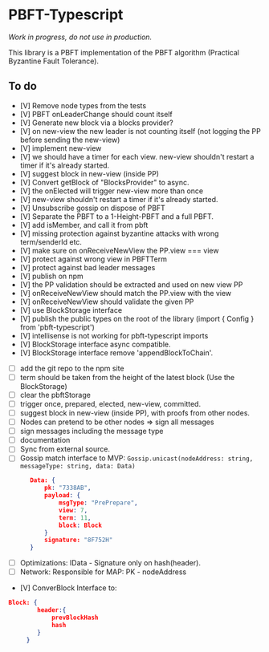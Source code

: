 # PBFT-Typescript

*Work in progress, do not use in production.*

This library is a PBFT implementation of the PBFT algorithm (Practical Byzantine Fault Tolerance).

## To do

- [V] Remove node types from the tests
- [V] PBFT onLeaderChange should count itself
- [V] Generate new block via a blocks provider?
- [V] on new-view the new leader is not counting itself (not logging the PP before sending the new-view)
- [V] implement new-view
- [V] we should have a timer for each view. new-view shouldn't restart a timer if it's already started.
- [V] suggest block in new-view (inside PP)
- [V] Convert getBlock of "BlocksProvider" to async.
- [V] the onElected will trigger new-view more than once
- [V] new-view shouldn't restart a timer if it's already started.
- [V] Unsubscribe gossip on dispose of PBFT
- [V] Separate the PBFT to a 1-Height-PBFT and a full PBFT.
- [V] add isMember, and call it from pbft
- [V] missing protection against byzantine attacks with wrong term/senderId etc.
- [V] make sure on onReceiveNewView the PP.view === view
- [V] protect against wrong view in PBFTTerm
- [V] protect against bad leader messages
- [V] publish on npm
- [V] the PP validation should be extracted and used on new view PP
- [V] onReceiveNewView should match the PP.view with the view
- [V] onReceiveNewView should validate the given PP
- [V] use BlockStorage interface
- [V] publish the public types on the root of the library (import { Config } from 'pbft-typescript')
- [V] intellisense is not working for pbft-typescript imports
- [V] BlockStorage interface async compatible.
- [V] BlockStorage interface remove 'appendBlockToChain'.
- [ ] add the git repo to the npm site
- [ ] term should be taken from the height of the latest block (Use the BlockStorage)
- [ ] clear the pbftStorage
- [ ] trigger once, prepared, elected, new-view, committed.
- [ ] suggest block in new-view (inside PP), with proofs from other nodes.
- [ ] Nodes can pretend to be other nodes => sign all messages
- [ ] sign messages including the message type
- [ ] documentation
- [ ] Sync from external source.
- [ ] Gossip match interface to MVP: `Gossip.unicast(nodeAddress: string, messageType: string, data: Data)`

```json
      Data: {
          pk: "7338AB",
          payload: {
              msgType: "PrePrepare",
              view: 7,
              term: 11,
              block: Block
          }
          signature: "8F752H"
      }
```

- [ ] Optimizations: IData - Signature only on hash(header).
- [ ] Network: Responsible for MAP: PK - nodeAddress
- [V] ConverBlock Interface to:

```json
Block: {
        header:{
            prevBlockHash
            hash
        }
     }
```
